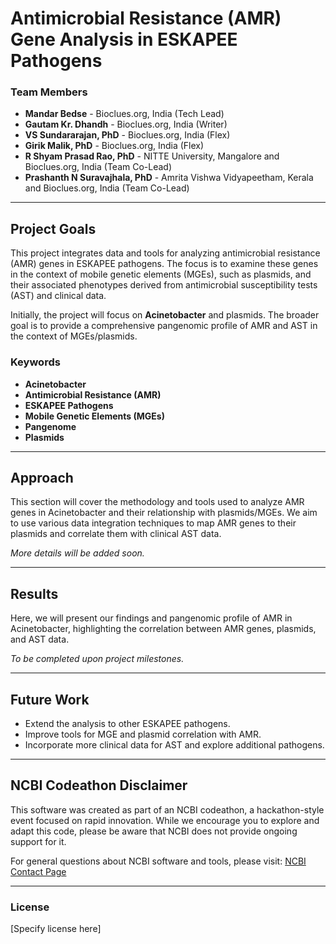 # Antimicrobial Resistance (AMR) Gene Analysis in ESKAPEE Pathogens

### Team Members
- **Mandar Bedse** - Bioclues.org, India (Tech Lead)
- **Gautam Kr. Dhandh** - Bioclues.org, India (Writer)
- **VS Sundararajan, PhD** - Bioclues.org, India (Flex)
- **Girik Malik, PhD** - Bioclues.org, India (Flex)
- **R Shyam Prasad Rao, PhD** - NITTE University, Mangalore and Bioclues.org, India (Team Co-Lead)
- **Prashanth N Suravajhala, PhD** - Amrita Vishwa Vidyapeetham, Kerala and Bioclues.org, India (Team Co-Lead)

---

## Project Goals
This project integrates data and tools for analyzing antimicrobial resistance (AMR) genes in ESKAPEE pathogens. The focus is to examine these genes in the context of mobile genetic elements (MGEs), such as plasmids, and their associated phenotypes derived from antimicrobial susceptibility tests (AST) and clinical data.

Initially, the project will focus on **Acinetobacter** and plasmids. The broader goal is to provide a comprehensive pangenomic profile of AMR and AST in the context of MGEs/plasmids.

### Keywords
- **Acinetobacter**
- **Antimicrobial Resistance (AMR)**
- **ESKAPEE Pathogens**
- **Mobile Genetic Elements (MGEs)**
- **Pangenome**
- **Plasmids**

---

## Approach
This section will cover the methodology and tools used to analyze AMR genes in Acinetobacter and their relationship with plasmids/MGEs. We aim to use various data integration techniques to map AMR genes to their plasmids and correlate them with clinical AST data.

*More details will be added soon.*

---

## Results
Here, we will present our findings and pangenomic profile of AMR in Acinetobacter, highlighting the correlation between AMR genes, plasmids, and AST data.

*To be completed upon project milestones.*

---

## Future Work
- Extend the analysis to other ESKAPEE pathogens.
- Improve tools for MGE and plasmid correlation with AMR.
- Incorporate more clinical data for AST and explore additional pathogens.

---

## NCBI Codeathon Disclaimer
This software was created as part of an NCBI codeathon, a hackathon-style event focused on rapid innovation. While we encourage you to explore and adapt this code, please be aware that NCBI does not provide ongoing support for it.

For general questions about NCBI software and tools, please visit: [NCBI Contact Page](https://www.ncbi.nlm.nih.gov/home/about/contact/)

---

### License
[Specify license here]

